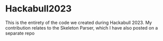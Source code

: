 # Hackabull2023
This is the entirety of the code we created during Hackabull 2023. My contribution relates to the Skeleton Parser, which I have also posted on a separate repo
